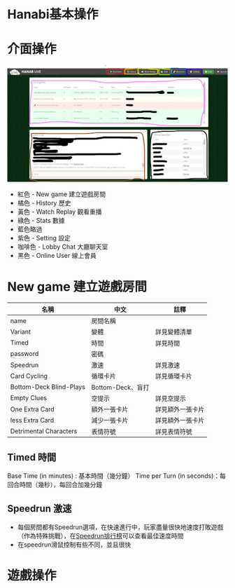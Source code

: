 # Hanabi基本操作

# 介面操作

![image](https://github.com/skyblueexo/gsguide/blob/main/Hanbiphoto/Hanabi%E9%A6%96%E9%A0%81.jpg?raw=true)
* 紅色 - New game 建立遊戲房間
* 橘色 - History 歷史
* 黃色 - Watch Replay 觀看重播
* 綠色 - Stats 數據
* 藍色略過
* 紫色 - Setting 設定
* 咖啡色 - Lobby Chat 大廳聊天室
* 黑色 - Online User 線上會員

# New game 建立遊戲房間
|名稱|中文|註釋|
|---|---|---|
|name|房間名稱|
|Variant|變體|詳見變體清單|
|Timed|時間|詳見時間|
|password|密碼|
|Speedrun|激速|詳見激速|
|Card Cycling|循環卡片|詳見循環卡片|
|Bottom-Deck Blind-Plays|Bottom-Deck、盲打|
|Empty Clues|空提示|詳見空提示|
|One Extra Card|額外一張卡片|詳見額外一張卡片|
|less Extra Card|減少一張卡片|詳見額外一張卡片|
|Detrimental Characters|表情符號|詳見表情符號|

## Timed 時間
Base Time (in minutes) : 基本時間（幾分鐘）
Time per Turn (in seconds)：每回合時間（幾秒），每回合加幾分鐘

## Speedrun 激速
* 每個房間都有Speedrun選項，在快速進行中，玩家盡量很快地速度打敗遊戲（作為特殊挑戰），在[Speedrun排行榜](https://www.speedrun.com/hanabi)可以查看最佳速度時間
* 在speedrun滑鼠控制有些不同，並且很快

# 遊戲操作
